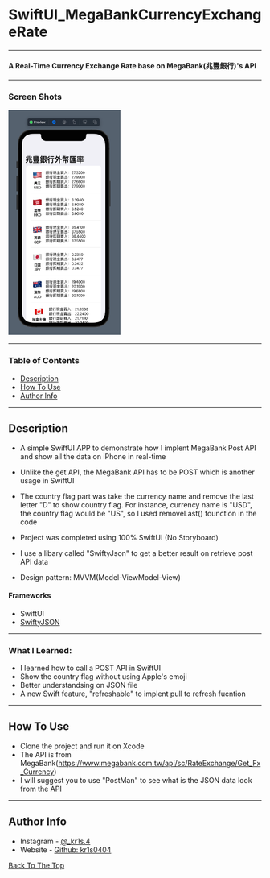# SwiftUI_MegaBankCurrencyExchangeRate
---
#### A Real-Time Currency Exchange Rate base on MegaBank(兆豐銀行)'s API
---
### Screen Shots
<img src="https://github.com/kr1s0404/SwiftUI_MegaBankCurrencyExchangeRate/blob/main/screenshot/1.png" width="223" height="447">

---

### Table of Contents

- [Description](#description)
- [How To Use](#how-to-use)
- [Author Info](#author-info)

---

## Description

- A simple SwiftUI APP to demonstrate how I implent MegaBank Post API and show all the data on iPhone in real-time 

- Unlike the get API, the MegaBank API has to be POST which is another usage in SwiftUI

- The country flag part was take the currency name and remove the last letter "D" to show country flag. For instance, currency name is "USD", the country flag would be "US", so I used removeLast() founction in the code

- Project was completed using 100% SwiftUI (No Storyboard)

- I use a libary called "SwiftyJson" to get a better result on retrieve post API data

- Design pattern: MVVM(Model-ViewModel-View)

#### Frameworks

- SwiftUI
- [SwiftyJSON](https://github.com/SwiftyJSON/SwiftyJSON)

---

### What I Learned:
- I learned how to call a POST API in SwiftUI
- Show the country flag without using Apple's emoji
- Better understandsing on JSON file
- A new Swift feature, "refreshable" to implent pull to refresh fucntion

---

## How To Use

- Clone the project and run it on Xcode
- The API is from MegaBank(https://www.megabank.com.tw/api/sc/RateExchange/Get_Fx_Currency)
- I will suggest you to use "PostMan" to see what is the JSON data look from the API 

---

## Author Info

- Instagram - [@_kr1s.4](https://www.instagram.com/_kr1s.4/)
- Website - [Github: kr1s0404](https://github.com/kr1s0404)

[Back To The Top](#SwiftUI-HapticDemo)

